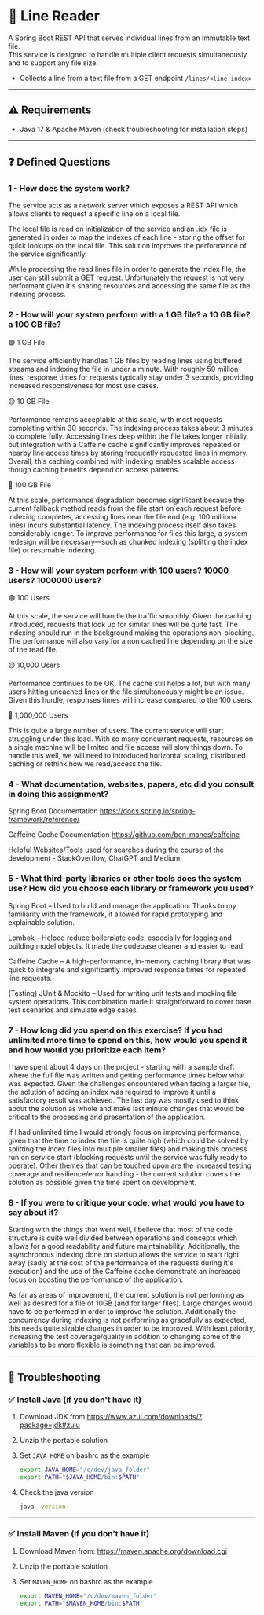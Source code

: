 # 📝 Line Reader

A Spring Boot REST API that serves individual lines from an immutable text file.  
This service is designed to handle multiple client requests simultaneously and to support any file size.

- Collects a line from a text file from a GET endpoint `/lines/<line index>`

---

## ⚠️ Requirements

- Java 17 & Apache Maven (check troubleshooting for installation steps)

---

## ❓ Defined Questions

### 1 - How does the system work?

The service acts as a network server which exposes a REST API which allows clients to request a
specific line on a local file. 

The local file is read on initialization of the service and an .idx file is generated in order to map the indexes of each line - storing the offset for quick lookups on the local file.
This solution improves the performance of the service significantly.

While processing the read lines file in order to generate the index file, the user can still submit a GET request.
Unfortunately the request is not very performant given it's sharing resources and accessing the same file as the indexing process.


### 2 - How will your system perform with a 1 GB file? a 10 GB file? a 100 GB file?

🟢 1 GB File

The service efficiently handles 1 GB files by reading lines using buffered streams and indexing the file in under a minute.
With roughly 50 million lines, response times for requests typically stay under 3 seconds, providing increased responsiveness for most use cases.

🟡 10 GB File

Performance remains acceptable at this scale, with most requests completing within 30 seconds.
The indexing process takes about 3 minutes to complete fully. Accessing lines deep within the file takes longer initially, but integration with a Caffeine cache significantly improves repeated or nearby line access times by storing frequently requested lines in memory.
Overall, this caching combined with indexing enables scalable access though caching benefits depend on access patterns.

🔴 100 GB File

At this scale, performance degradation becomes significant because the current fallback method reads from the file start on each request before indexing completes, accessing lines near the file end (e.g: 100 million+ lines) incurs substantial latency. The indexing process itself also takes considerably longer.
To improve performance for files this large, a system redesign will be necessary—such as chunked indexing (splitting the index file) or resumable indexing.

### 3 - How will your system perform with 100 users? 10000 users? 1000000 users?

🟢 100 Users

At this scale, the service will handle the traffic smoothly. 
Given the caching introduced, requests that look up for similar lines will be quite fast. 
The indexing should run in the background making the operations non-blocking.
The performance will also vary for a non cached line depending on the size of the read file.

🟡 10,000 Users

Performance continues to be OK. 
The cache still helps a lot, but with many users hitting uncached lines or the file simultaneously might be an issue. 
Given this hurdle, responses times will increase compared to the 100 users.

🔴 1,000,000 Users

This is quite a large number of users. 
The current service will start struggling under this load. 
With so many concurrent requests, resources on a single machine will be limited and file access will slow things down. 
To handle this well, we will need to introduced horizontal scaling, distributed caching or rethink how we read/access the file.

### 4 - What documentation, websites, papers, etc did you consult in doing this assignment?

Spring Boot Documentation
https://docs.spring.io/spring-framework/reference/

Caffeine Cache Documentation
https://github.com/ben-manes/caffeine

Helpful Websites/Tools used for searches during the course of the development - StackOverflow, ChatGPT and Medium

### 5 - What third-party libraries or other tools does the system use? How did you choose each library or framework you used?

Spring Boot – Used to build and manage the application. Thanks to my familiarity with the framework, it allowed for rapid prototyping and explainable solution.

Lombok – Helped reduce boilerplate code, especially for logging and building model objects. It made the codebase cleaner and easier to read.

Caffeine Cache – A high-performance, in-memory caching library that was quick to integrate and significantly improved response times for repeated line requests.

(Testing) JUnit & Mockito – Used for writing unit tests and mocking file system operations. This combination made it straightforward to cover base test scenarios and simulate edge cases.

### 7 - How long did you spend on this exercise? If you had unlimited more time to spend on this, how would you spend it and how would you prioritize each item?

I have spent about 4 days on the project - starting with a sample draft where the full file was written and getting performance times below what was expected.
Given the challenges encountered when facing a larger file, the solution of adding an index was required to improve it until a satisfactory result was achieved.
The last day was mostly used to think about the solution as whole and make last minute changes that would be critical to the processing and presentation of the application.

If I had unlimited time I would strongly focus on improving performance, given that the time to index the file is quite high 
(which could be solved by splitting the index files into multiple smaller files) and making this process run on service start (blocking requests until the service was fully ready to operate).
Other themes that can be touched upon are the increased testing coverage and resilience/error handling - the current solution covers the solution as possible given the time spent on development.

### 8 - If you were to critique your code, what would you have to say about it?

Starting with the things that went well, I believe that most of the code structure is quite well divided between operations and concepts which allows for a good readability and future maintainability.
Additionally, the asynchronous indexing done on startup allows the service to start right away (sadly at the cost of the performance of the requests during it's execution) and the use of the Caffeine cache demonstrate an increased focus on boosting the performance of the application.

As far as areas of improvement, the current solution is not performing as well as desired for a file of 10GB (and for larger files). Large changes would have to be performed in order to improve the solution.
Additionally the concurrency during indexing is not performing as gracefully as expected, this needs quite sizable changes in order to be improved.
With least priority, increasing the test coverage/quality in addition to changing some of the variables to be more flexible is something that can be improved.

---

## 🔨 Troubleshooting

### ✅ Install Java (if you don't have it)

1. Download JDK from https://www.azul.com/downloads/?package=jdk#zulu
2. Unzip the portable solution
3. Set `JAVA_HOME` on bashrc as the example

      ```bash
      export JAVA_HOME="/c/dev/java_folder"
      export PATH="$JAVA_HOME/bin:$PATH"
      ```

4. Check the java version

      ```bash
      java -version
      ```

---

### ✅ Install Maven (if you don't have it)

1. Download Maven from: https://maven.apache.org/download.cgi
2. Unzip the portable solution
3. Set `MAVEN_HOME` on bashrc as the example

   ```bash
   export MAVEN_HOME="/c/dev/maven_folder"
   export PATH="$MAVEN_HOME/bin:$PATH"
   ```

